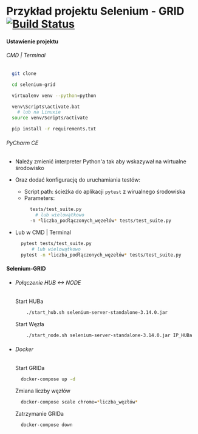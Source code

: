 # Przykład projektu Selenium - GRID [![Build Status](https://travis-ci.org/podreczniktestera/selenium-grid.svg?branch=master)](https://travis-ci.org/podreczniktestera/selenium-grid)

#### Ustawienie projektu

###### CMD | Terminal
  ```bash
    git clone

    cd selenium-grid

    virtualenv venv --python=python

    venv\Scripts\activate.bat
      # lub na Linuxie
    source venv/Scripts/activate

    pip install -r requirements.txt
```
###### PyCharm CE
* Należy zmienić interpreter Python'a tak aby wskazywał na wirtualne środowisko
* Oraz dodać konfigurację do uruchamiania testów:
  * Script path: ścieżka do aplikacji `pytest` z wirualnego środowiska
  * Parameters:
    ```bash
      tests/test_suite.py
        # lub wielowątkowo
      -n *liczba_podłączonych_węzełów* tests/test_suite.py 
    ```


* Lub w CMD | Terminal
    ```bash
      pytest tests/test_suite.py    
          # lub wielowątkowo
      pytest -n *liczba_podłączonych_węzełów* tests/test_suite.py 
    ```

#### Selenium-GRID

  * ###### Połączenie HUB <-> NODE

    Start HUBa
    ```bash
        ./start_hub.sh selenium-server-standalone-3.14.0.jar
    ```

    Start Węzła
    ```bash
        ./start_node.sh selenium-server-standalone-3.14.0.jar IP_HUBa
    ```

  * ###### Docker

      Start GRIDa
      ```bash
        docker-compose up -d
      ```
      Zmiana liczby węzłów
      ```bash
        docker-compose scale chrome=*liczba_węzłów*
      ```
      Zatrzymanie GRIDa    
      ```bash
        docker-compose down
      ```
